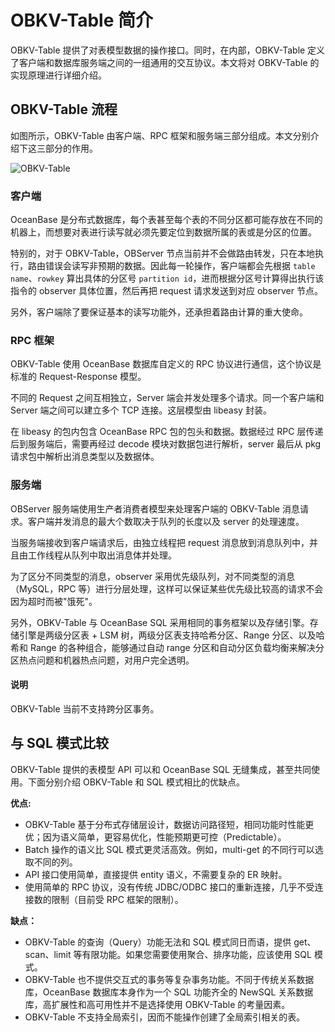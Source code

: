 # OBKV-Table 简介

OBKV-Table 提供了对表模型数据的操作接口。同时，在内部，OBKV-Table 定义了客户端和数据库服务端之间的一组通用的交互协议。本文将对 OBKV-Table 的实现原理进行详细介绍。

## OBKV-Table 流程

如图所示，OBKV-Table 由客户端、RPC 框架和服务端三部分组成。本文分别介绍下这三部分的作用。

![OBKV-Table](https://obbusiness-private.oss-cn-shanghai.aliyuncs.com/doc/img/observer-enterprise/V4.2.1/700.reference/600.api/500.tableapi/100.introduction-to-tableapi/TableApi-process.jpg)

### 客户端

OceanBase 是分布式数据库，每个表甚至每个表的不同分区都可能存放在不同的机器上，而想要对表进行读写就必须先要定位到数据所属的表或是分区的位置。

特别的，对于 OBKV-Table，OBServer 节点当前并不会做路由转发，只在本地执行，路由错误会读写非预期的数据。因此每一轮操作，客户端都会先根据 `table name`、`rowkey` 算出具体的分区号 `partition id`，进而根据分区号计算得出执行该指令的 observer 具体位置，然后再把 request 请求发送到对应 observer 节点。

另外，客户端除了要保证基本的读写功能外，还承担着路由计算的重大使命。

### RPC 框架

OBKV-Table 使用 OceanBase 数据库自定义的 RPC 协议进行通信，这个协议是标准的 Request-Response 模型。

不同的 Request 之间互相独立，Server 端会并发处理多个请求。同一个客户端和 Server 端之间可以建立多个 TCP 连接。这层模型由 libeasy 封装。

在 libeasy 的包内包含 OceanBase RPC 包的包头和数据。数据经过 RPC 层传递后到服务端后，需要再经过 decode 模块对数据包进行解析，server 最后从 pkg 请求包中解析出消息类型以及数据体。

### 服务端

OBServer 服务端使用生产者消费者模型来处理客户端的 OBKV-Table 消息请求。客户端并发消息的最大个数取决于队列的长度以及 server 的处理速度。

当服务端接收到客户端请求后，由独立线程把 request 消息放到消息队列中，并且由工作线程从队列中取出消息体并处理。

为了区分不同类型的消息，observer 采用优先级队列，对不同类型的消息（MySQL，RPC 等）进行分层处理，这样可以保证某些优先级比较高的请求不会因为超时而被"饿死"。

另外，OBKV-Table 与 OceanBase SQL 采用相同的事务框架以及存储引擎。存储引擎是两级分区表 + LSM 树，两级分区表支持哈希分区、Range 分区、以及哈希和 Range 的各种组合，能够通过自动 range 分区和自动分区负载均衡来解决分区热点问题和机器热点问题，对用户完全透明。

<main id="notice" type='explain'>
  <h4>说明</h4>
  <p>OBKV-Table 当前不支持跨分区事务。</p>
</main>

## 与 SQL 模式比较

OBKV-Table 提供的表模型 API 可以和 OceanBase SQL 无缝集成，甚至共同使用。下面分别介绍 OBKV-Table 和 SQL 模式相比的优缺点。

**优点:**

* OBKV-Table 基于分布式存储层设计，数据访问路径短，相同功能时性能更优；因为语义简单，更容易优化，性能预期更可控（Predictable）。
* Batch 操作的语义比 SQL 模式更灵活高效。例如，multi-get 的不同行可以选取不同的列。
* API 接口使用简单，直接提供 entity 语义，不需要复杂的 ER 映射。
* 使用简单的 RPC 协议，没有传统 JDBC/ODBC 接口的重新连接，几乎不受连接数的限制（目前受 RPC 框架的限制）。

**缺点：**

* OBKV-Table 的查询（Query）功能无法和 SQL 模式同日而语，提供 get、scan、limit 等有限功能。如果您需要使用聚合、排序功能，应该使用 SQL 模式。
* OBKV-Table 也不提供交互式的事务等复杂事务功能。不同于传统关系数据库，OceanBase 数据库本身作为一个 SQL 功能齐全的 NewSQL 关系数据库，高扩展性和高可用性并不是选择使用 OBKV-Table 的考量因素。
* OBKV-Table 不支持全局索引，因而不能操作创建了全局索引相关的表。